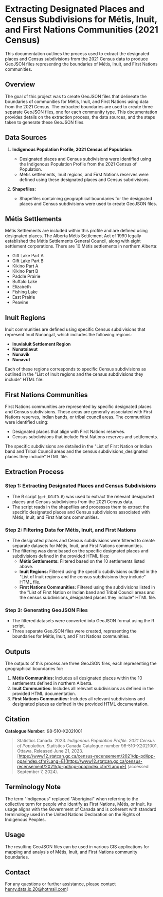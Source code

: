 # Extracting Designated Places and Census Subdivisions for Métis, Inuit, and First Nations Communities (2021 Census)

This documentation outlines the process used to extract the designated places and Census subdivisions from the 2021 Census data to produce GeoJSON files representing the boundaries of Métis, Inuit, and First Nations communities.

## Overview

The goal of this project was to create GeoJSON files that delineate the boundaries of communities for Métis, Inuit, and First Nations using data from the 2021 Census. The extracted boundaries are used to create three separate GeoJSON files, one for each community type. This documentation provides details on the extraction process, the data sources, and the steps taken to generate these GeoJSON files.

## Data Sources

1. **Indigenous Population Profile, 2021 Census of Population:**

   - Designated places and Census subdivisions were identified using the Indigenous Population Profile from the 2021 Census of Population.
   - Métis settlements, Inuit regions, and First Nations reserves were defined using these designated places and Census subdivisions.

2. **Shapefiles:**
   - Shapefiles containing geographical boundaries for the designated places and Census subdivisions were used to create GeoJSON files.

## Métis Settlements

Métis Settlements are included within this profile and are defined using designated places. The Alberta Métis Settlement Act of 1990 legally established the Métis Settlements General Council, along with eight settlement corporations. There are 10 Métis settlements in northern Alberta:

- Gift Lake Part A
- Gift Lake Part B
- Kikino Part A
- Kikino Part B
- Paddle Prairie
- Buffalo Lake
- Elizabeth
- Fishing Lake
- East Prairie
- Peavine

## Inuit Regions

Inuit communities are defined using specific Census subdivisions that represent Inuit Nunangat, which includes the following regions:

- **Inuvialuit Settlement Region**
- **Nunatsiavut**
- **Nunavik**
- **Nunavut**

Each of these regions corresponds to specific Census subdivisions as outlined in the "List of Inuit regions and the census subdivisions they include" HTML file.

## First Nations Communities

First Nations communities are represented by specific designated places and Census subdivisions. These areas are generally associated with First Nations reserves, Indian bands, or tribal council areas. The communities were identified using:

- Designated places that align with First Nations reserves.
- Census subdivisions that include First Nations reserves and settlements.

The specific subdivisions are detailed in the "List of First Nation or Indian band and Tribal Council areas and the census subdivisions_designated places they include" HTML file.

## Extraction Process

### Step 1: Extracting Designated Places and Census Subdivisions

- The R script (`get_DGUID.R`) was used to extract the relevant designated places and Census subdivisions from the 2021 Census data.
- The script reads in the shapefiles and processes them to extract the specific designated places and Census subdivisions associated with Métis, Inuit, and First Nations communities.

### Step 2: Filtering Data for Métis, Inuit, and First Nations

- The designated places and Census subdivisions were filtered to create separate datasets for Métis, Inuit, and First Nations communities.
- The filtering was done based on the specific designated places and subdivisions defined in the provided HTML files:
  - **Métis Settlements:** Filtered based on the 10 settlements listed above.
  - **Inuit Regions:** Filtered using the specific subdivisions outlined in the "List of Inuit regions and the census subdivisions they include" HTML file.
  - **First Nations Communities:** Filtered using the subdivisions listed in the "List of First Nation or Indian band and Tribal Council areas and the census subdivisions_designated places they include" HTML file.

### Step 3: Generating GeoJSON Files

- The filtered datasets were converted into GeoJSON format using the R script.
- Three separate GeoJSON files were created, representing the boundaries for Métis, Inuit, and First Nations communities.

## Outputs

The outputs of this process are three GeoJSON files, each representing the geographical boundaries for:

1. **Métis Communities:** Includes all designated places within the 10 settlements defined in northern Alberta.
2. **Inuit Communities:** Includes all relevant subdivisions as defined in the provided HTML documentation.
3. **First Nations Communities:** Includes all relevant subdivisions and designated places as defined in the provided HTML documentation.

## Citation

**Catalogue Number:** 98-510-X2021001

> Statistics Canada. 2023. _Indigenous Population Profile. 2021 Census of Population_. Statistics Canada Catalogue number 98-510-X2021001. Ottawa. Released June 21, 2023.  
> [https://www12.statcan.gc.ca/census-recensement/2021/dp-pd/ipp-ppa/index.cfm?Lang=E](https://www12.statcan.gc.ca/census-recensement/2021/dp-pd/ipp-ppa/index.cfm?Lang=E) (accessed September 7, 2024).

## Terminology Note

The term "Indigenous" replaced "Aboriginal" when referring to the collective term for people who identify as First Nations, Métis, or Inuit. Its usage aligns with the Government of Canada and is coherent with standard terminology used in the United Nations Declaration on the Rights of Indigenous Peoples.

## Usage

The resulting GeoJSON files can be used in various GIS applications for mapping and analysis of Métis, Inuit, and First Nations community boundaries.

## Contact

For any questions or further assistance, please contact henry.data.io.20@hotmail.com!
